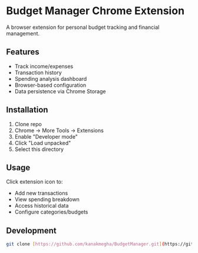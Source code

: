 # Budget Manager Chrome Extension

A browser extension for personal budget tracking and financial management.

## Features
- Track income/expenses
- Transaction history
- Spending analysis dashboard
- Browser-based configuration
- Data persistence via Chrome Storage

## Installation
1. Clone repo
2. Chrome → More Tools → Extensions
3. Enable "Developer mode"
4. Click "Load unpacked"
5. Select this directory

## Usage
Click extension icon to:
- Add new transactions
- View spending breakdown
- Access historical data
- Configure categories/budgets


## Development
```bash
git clone [https://github.com/kanakmegha/BudgetManager.git](https://github.com/kanakmegha/BudgetManager.git)
